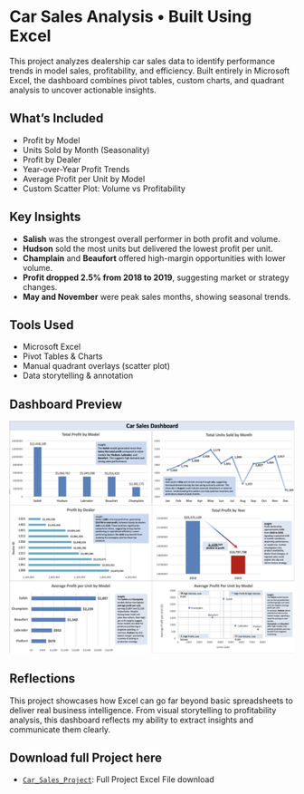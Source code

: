 # Car Sales Analysis • Built Using Excel

This project analyzes dealership car sales data to identify performance trends in model sales, profitability, and efficiency. Built entirely in Microsoft Excel, the dashboard combines pivot tables, custom charts, and quadrant analysis to uncover actionable insights.

## What’s Included

- Profit by Model
- Units Sold by Month (Seasonality)
- Profit by Dealer
- Year-over-Year Profit Trends
- Average Profit per Unit by Model
- Custom Scatter Plot: Volume vs Profitability

## Key Insights

- **Salish** was the strongest overall performer in both profit and volume.
- **Hudson** sold the most units but delivered the lowest profit per unit.
- **Champlain** and **Beaufort** offered high-margin opportunities with lower volume.
- **Profit dropped 2.5% from 2018 to 2019**, suggesting market or strategy changes.
- **May and November** were peak sales months, showing seasonal trends.

## Tools Used

- Microsoft Excel
- Pivot Tables & Charts
- Manual quadrant overlays (scatter plot)
- Data storytelling & annotation

## Dashboard Preview

![Car Sales Dashboard](images/dashboard-overview.png)

## Reflections

This project showcases how Excel can go far beyond basic spreadsheets to deliver real business intelligence. From visual storytelling to profitability analysis, this dashboard reflects my ability to extract insights and communicate them clearly.

## Download full Project here

- [`Car_Sales_Project`](Car_Sales_Project.xlsx): Full Project Excel File download



